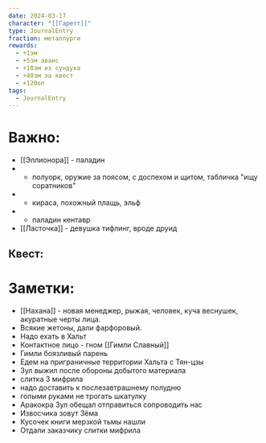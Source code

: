 ```yaml
---
date: 2024-03-17
character: "[[Гаретт]]"
type: JournalEntry
fraction: металлурги
rewards:
  - +1зм
  - +5зм аванс
  - +10зм из сундука
  - +40зм за квест
  - +120оп
tags:
  - JournalEntry
---
```

# Важно:
- [[Эллионора]] - паладин
-  - полуорк, оружие за поясом, с доспехом и щитом, табличка "ищу соратников"
-  - кираса, похожный плащь, эльф
-  - паладин кентавр
- [[Ласточка]] - девушка тифлинг, вроде друид
## Квест:


# Заметки:
- [[Нахана]] - новая менеджер, рыжая, человек, куча веснушек, акуратные черты лица.
- Всякие жетоны, дали фарфоровый.
- Надо ехать в Хальт
- Контактное лицо - гном [[Гимли Славный]]
- Гимли боязливый парень
- Едем на приграничные территории Хальта с Тян-цзы
- Зул выжил после обороны добытого материала
- слитка 3 мифрила
- надо доставить к послезавтрашнему полудню
- голыми руками не трогать шкатулку
- Аракокра Зул обещал отправиться сопроводить нас
- Извосчика зовут Зёма
- Кусочек книги мерзкой тьмы нашли
- Отдали заказчику слитки мифрила